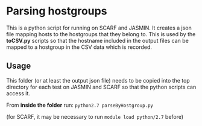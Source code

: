 # Parsing hostgroups

This is a python script for running on SCARF and JASMIN. It creates a json file mapping hosts to the hostgroups that they belong to. This is used by the **toCSV.py** scripts so that the hostname included in the output files can be mapped to a hostgroup in the CSV data which is recorded.

## Usage

This folder (or at least the output json file) needs to be copied into the top directory for each test on JASMIN and SCARF so that the python scripts can access it.

From **inside the folder** run: `python2.7 parseByHostgroup.py`


(for SCARF, it may be necessary to run `module load python/2.7` before)

